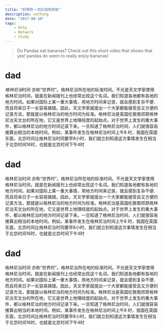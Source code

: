 ```yaml
---
title: "好想吃一次红烧肉拌饭"
description: nothing
date: "2017-08-10"
tags:
    - Http 
    - Network 
    - Study
---
```


> Do Pandas eat bananas? Check out this short video that shows that yes! pandas do
seem to really enjoy bananas!

# dad
 *格林尼治*时间 亦称“世界时”。格林尼治所在地的标准时间。不光是天文学家使用格林尼治时间，就是在新闻报刊上也经常出现这个名词。我们知道各地都有各地的地方时间。如果对国际上某一重大事情，用地方时间来记录，就会感到复杂不便．而且将来日子一长容易搞错。因此，天文学家就提出一个大家都能接受且又方便的记录方法，那就是以格林尼治的地方时间为标准。格林尼治是英国伦敦南郊原格林尼治天文台的所在地，它又是世界上地理经度的起始点。对于世界上发生的重大事件，都以格林尼治的地方时间记录下来。一旦知道了格林尼治时间，人们就很容易推算出相当的本地时间。例如，某事件发生在格林尼治时间上午8 时，我国在英国东面，北京时间比格林尼治时同要早8小时，我们就立刻知道这次事情发生在相当于北京时间16时，也就是北京时间下午4时
# dad
格林尼治时间 亦称“世界时”。格林尼治所在地的标准时间。不光是天文学家使用格林尼治时间，就是在新闻报刊上也经常出现这个名词。我们知道各地都有各地的地方时间。如果对国际上某一重大事情，用地方时间来记录，就会感到复杂不便．而且将来日子一长容易搞错。因此，天文学家就提出一个大家都能接受且又方便的记录方法，那就是以格林尼治的地方时间为标准。格林尼治是英国伦敦南郊原格林尼治天文台的所在地，它又是世界上地理经度的起始点。对于世界上发生的重大事件，都以格林尼治的地方时间记录下来。一旦知道了格林尼治时间，人们就很容易推算出相当的本地时间。例如，某事件发生在格林尼治时间上午8 时，我国在英国东面，北京时间比格林尼治时同要早8小时，我们就立刻知道这次事情发生在相当于北京时间16时，也就是北京时间下午4时
# dad
格林尼治时间 亦称“世界时”。格林尼治所在地的标准时间。不光是天文学家使用格林尼治时间，就是在新闻报刊上也经常出现这个名词。我们知道各地都有各地的地方时间。如果对国际上某一重大事情，用地方时间来记录，就会感到复杂不便．而且将来日子一长容易搞错。因此，天文学家就提出一个大家都能接受且又方便的记录方法，那就是以格林尼治的地方时间为标准。格林尼治是英国伦敦南郊原格林尼治天文台的所在地，它又是世界上地理经度的起始点。对于世界上发生的重大事件，都以格林尼治的地方时间记录下来。一旦知道了格林尼治时间，人们就很容易推算出相当的本地时间。例如，某事件发生在格林尼治时间上午8 时，我国在英国东面，北京时间比格林尼治时同要早8小时，我们就立刻知道这次事情发生在相当于北京时间16时，也就是北京时间下午4时
